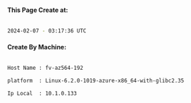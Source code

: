 
   
#### This Page Create at:

```bash

2024-02-07 - 03:17:36 UTC

```

#### Create By Machine:

```bash

Host Name : fv-az564-192

platform  : Linux-6.2.0-1019-azure-x86_64-with-glibc2.35

Ip Local  : 10.1.0.133

```

